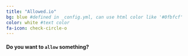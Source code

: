 ```yaml
---
title: "Allowed.io"
bg: blue #defined in _config.yml, can use html color like '#0fbfcf'
color: white #text color
fa-icon: check-circle-o
---
```


#### Do you want to `allow` something?
